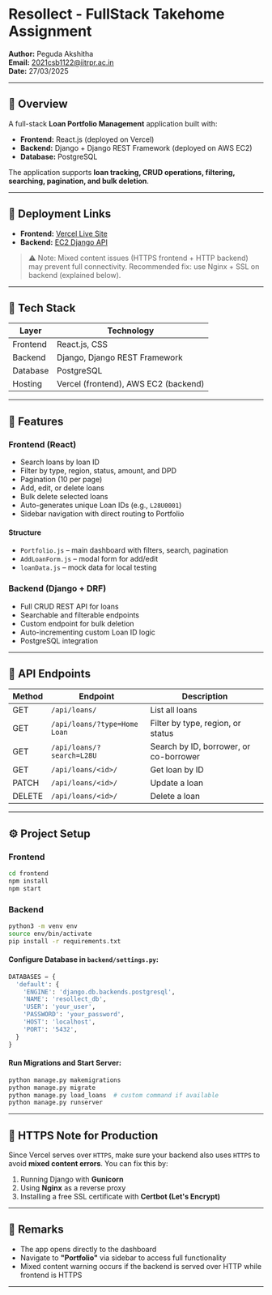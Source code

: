 # Resollect - FullStack Takehome Assignment

**Author:** Peguda Akshitha  
**Email:** 2021csb1122@iitrpr.ac.in  
**Date:** 27/03/2025  

---

## 📌 Overview

A full-stack **Loan Portfolio Management** application built with:

-  **Frontend:** React.js (deployed on Vercel)
-  **Backend:** Django + Django REST Framework (deployed on AWS EC2)
-  **Database:** PostgreSQL

The application supports **loan tracking, CRUD operations, filtering, searching, pagination, and bulk deletion**.

---

## 🔗 Deployment Links

- **Frontend:** [Vercel Live Site](https://recollect-full-stack-take-home-assignment-isk8blr5w.vercel.app/portfolio)  
- **Backend:** [EC2 Django API](http://51.20.64.214:8000/api)

> ⚠️ Note: Mixed content issues (HTTPS frontend + HTTP backend) may prevent full connectivity. Recommended fix: use Nginx + SSL on backend (explained below).

---

## 🚀 Tech Stack

| Layer     | Technology                   |
|-----------|------------------------------|
| Frontend  | React.js, CSS                |
| Backend   | Django, Django REST Framework |
| Database  | PostgreSQL                   |
| Hosting   | Vercel (frontend), AWS EC2 (backend) |

---

## 🧐 Features

### Frontend (React)

- Search loans by loan ID
- Filter by type, region, status, amount, and DPD
- Pagination (10 per page)
- Add, edit, or delete loans
- Bulk delete selected loans
- Auto-generates unique Loan IDs (e.g., `L28U0001`)
- Sidebar navigation with direct routing to Portfolio

#### Structure

- `Portfolio.js` – main dashboard with filters, search, pagination  
- `AddLoanForm.js` – modal form for add/edit  
- `loanData.js` – mock data for local testing  

### Backend (Django + DRF)

- Full CRUD REST API for loans
- Searchable and filterable endpoints
- Custom endpoint for bulk deletion
- Auto-incrementing custom Loan ID logic
- PostgreSQL integration

---

## 📡 API Endpoints

| Method | Endpoint                     | Description                            |
|--------|------------------------------|----------------------------------------|
| GET    | `/api/loans/`                | List all loans                         |
| GET    | `/api/loans/?type=Home Loan` | Filter by type, region, or status      |
| GET    | `/api/loans/?search=L28U`    | Search by ID, borrower, or co-borrower |
| GET    | `/api/loans/<id>/`           | Get loan by ID                         |
| PATCH  | `/api/loans/<id>/`           | Update a loan                          |
| DELETE | `/api/loans/<id>/`           | Delete a loan                          |

---

## ⚙️ Project Setup

### Frontend

```bash
cd frontend
npm install
npm start
```

### Backend

```bash
python3 -m venv env
source env/bin/activate
pip install -r requirements.txt
```

#### Configure Database in `backend/settings.py`:

```python
DATABASES = {
  'default': {
    'ENGINE': 'django.db.backends.postgresql',
    'NAME': 'resollect_db',
    'USER': 'your_user',
    'PASSWORD': 'your_password',
    'HOST': 'localhost',
    'PORT': '5432',
  }
}
```

#### Run Migrations and Start Server:

```bash
python manage.py makemigrations
python manage.py migrate
python manage.py load_loans  # custom command if available
python manage.py runserver
```

---

## 🔐 HTTPS Note for Production

Since Vercel serves over `HTTPS`, make sure your backend also uses `HTTPS` to avoid **mixed content errors**. You can fix this by:

1. Running Django with **Gunicorn**
2. Using **Nginx** as a reverse proxy
3. Installing a free SSL certificate with **Certbot (Let's Encrypt)**

---

## 📌 Remarks

- The app opens directly to the dashboard
- Navigate to **"Portfolio"** via sidebar to access full functionality
- Mixed content warning occurs if the backend is served over HTTP while frontend is HTTPS

---
